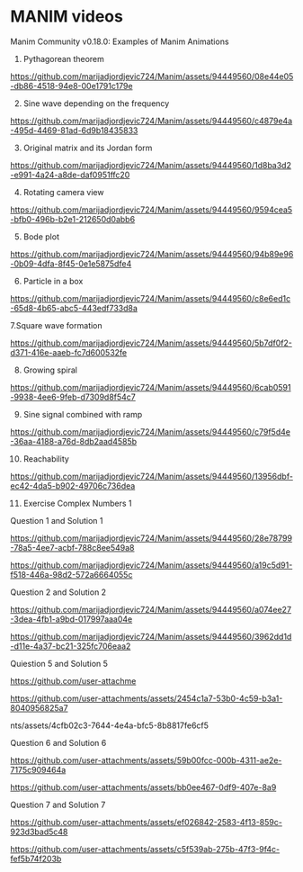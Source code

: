 # MANIM videos
Manim Community v0.18.0: Examples of Manim Animations

1. Pythagorean theorem

https://github.com/marijadjordjevic724/Manim/assets/94449560/08e44e05-db86-4518-94e8-00e1791c179e

2. Sine wave depending on the frequency

https://github.com/marijadjordjevic724/Manim/assets/94449560/c4879e4a-495d-4469-81ad-6d9b18435833

3. Original matrix and its Jordan form

https://github.com/marijadjordjevic724/Manim/assets/94449560/1d8ba3d2-e991-4a24-a8de-daf0951ffc20

4. Rotating camera view

https://github.com/marijadjordjevic724/Manim/assets/94449560/9594cea5-bfb0-496b-b2e1-212650d0abb6

5. Bode plot

https://github.com/marijadjordjevic724/Manim/assets/94449560/94b89e96-0b09-4dfa-8f45-0e1e5875dfe4

6. Particle in a box

https://github.com/marijadjordjevic724/Manim/assets/94449560/c8e6ed1c-65d8-4b65-abc5-443edf733d8a

7.Square wave formation

https://github.com/marijadjordjevic724/Manim/assets/94449560/5b7df0f2-d371-416e-aaeb-fc7d600532fe

8. Growing spiral

https://github.com/marijadjordjevic724/Manim/assets/94449560/6cab0591-9938-4ee6-9feb-d7309d8f54c7

9. Sine signal combined with ramp

https://github.com/marijadjordjevic724/Manim/assets/94449560/c79f5d4e-36aa-4188-a76d-8db2aad4585b

10. Reachability

https://github.com/marijadjordjevic724/Manim/assets/94449560/13956dbf-ec42-4da5-b902-49706c736dea

11. Exercise Complex Numbers 1
    
Question 1 and Solution 1

https://github.com/marijadjordjevic724/Manim/assets/94449560/28e78799-78a5-4ee7-acbf-788c8ee549a8

https://github.com/marijadjordjevic724/Manim/assets/94449560/a19c5d91-f518-446a-98d2-572a6664055c

Question 2 and Solution 2

https://github.com/marijadjordjevic724/Manim/assets/94449560/a074ee27-3dea-4fb1-a9bd-017997aaa04e

https://github.com/marijadjordjevic724/Manim/assets/94449560/3962dd1d-d11e-4a37-bc21-325fc706eaa2

Quiestion 5 and Solution 5

https://github.com/user-attachme

https://github.com/user-attachments/assets/2454c1a7-53b0-4c59-b3a1-8040956825a7

nts/assets/4cfb02c3-7644-4e4a-bfc5-8b8817fe6cf5

Question 6 and Solution 6

https://github.com/user-attachments/assets/59b00fcc-000b-4311-ae2e-7175c909464a

https://github.com/user-attachments/assets/bb0ee467-0df9-407e-8a9

Question 7 and Solution 7

https://github.com/user-attachments/assets/ef026842-2583-4f13-859c-923d3bad5c48

https://github.com/user-attachments/assets/c5f539ab-275b-47f3-9f4c-fef5b74f203b








